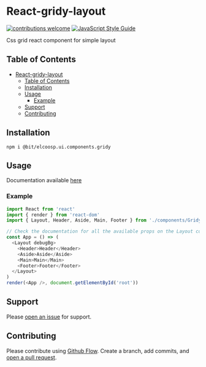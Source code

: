 # React-gridy-layout

[![contributions welcome](https://img.shields.io/badge/contributions-welcome-brightgreen.svg?style=flat)](https://github.com/elcoosp/react-gridy-layout/issues)
[![JavaScript Style Guide](https://img.shields.io/badge/code_style-standard-brightgreen.svg)](https://standardjs.com)

Css grid react component for simple layout

## Table of Contents

- [React-gridy-layout](#react-gridy-layout)
    - [Table of Contents](#table-of-contents)
    - [Installation](#installation)
    - [Usage](#usage)
        - [Example](#example)
    - [Support](#support)
    - [Contributing](#contributing)

## Installation

`npm i @bit/elcoosp.ui.components.gridy`

## Usage

Documentation available [here](https://bitsrc.io/elcoosp/ui/components/gridy)

### Example

```javascript
import React from 'react'
import { render } from 'react-dom'
import { Layout, Header, Aside, Main, Footer } from './components/Gridy'

// Check the documentation for all the available props on the Layout component
const App = () => (
  <Layout debugBg>
    <Header>Header</Header>
    <Aside>Aside</Aside>
    <Main>Main</Main>
    <Footer>Footer</Footer>
  </Layout>
)
render(<App />, document.getElementById('root'))
```

## Support

Please [open an issue](https://github.com/elcoosp/react-gridy-layout/issues/new) for support.

## Contributing

Please contribute using [Github Flow](https://guides.github.com/introduction/flow/). Create a branch, add commits, and [open a pull request](https://github.com/elcoosp/react-gridy-layout/compare/).
